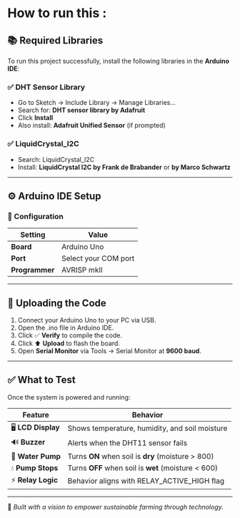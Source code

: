 # How to run this :

## 📚 Required Libraries

To run this project successfully, install the following libraries in the **Arduino IDE**:

### ✅ DHT Sensor Library
- Go to Sketch → Include Library → Manage Libraries...
- Search for: **DHT sensor library by Adafruit**
- Click **Install**
- Also install: **Adafruit Unified Sensor** (if prompted)

### ✅ LiquidCrystal_I2C
- Search: LiquidCrystal_I2C
- Install: **LiquidCrystal I2C by Frank de Brabander** or **by Marco Schwartz**

---

## ⚙️ Arduino IDE Setup

### 🔧 Configuration
| Setting      | Value            |
|--------------|------------------|
| **Board**     | Arduino Uno       |
| **Port**      | Select your COM port |
| **Programmer**| AVRISP mkII       |

---

## 🔌 Uploading the Code

1. Connect your Arduino Uno to your PC via USB.
2. Open the .ino file in Arduino IDE.
3. Click ✅ **Verify** to compile the code.
4. Click ⬆️ **Upload** to flash the board.
5. Open **Serial Monitor** via Tools → Serial Monitor at **9600 baud**.

---

## ✅ What to Test

Once the system is powered and running:

| Feature             | Behavior                             |
|---------------------|--------------------------------------|
| 🖥️ **LCD Display**     | Shows temperature, humidity, and soil moisture |
| 🔊 **Buzzer**         | Alerts when the DHT11 sensor fails |
| 🚿 **Water Pump**      | Turns **ON** when soil is **dry** (moisture > 800) |
| 💧 **Pump Stops**      | Turns **OFF** when soil is **wet** (moisture < 600) |
| ⚡ **Relay Logic**     | Behavior aligns with RELAY_ACTIVE_HIGH flag |

---

🌱 *Built with a vision to empower sustainable farming through technology.*
